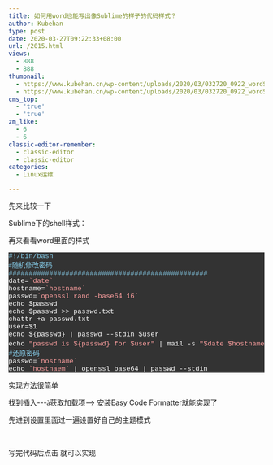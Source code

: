 ```yaml
---
title: 如何用word也能写出像Sublime的样子的代码样式？
author: Kubehan
type: post
date: 2020-03-27T09:22:33+08:00
url: /2015.html
views:
  - 888
  - 888
thumbnail:
  - https://www.kubehan.cn/wp-content/uploads/2020/03/032720_0922_wordSub1.png
  - https://www.kubehan.cn/wp-content/uploads/2020/03/032720_0922_wordSub1.png
cms_top:
  - 'true'
  - 'true'
zm_like:
  - 6
  - 6
classic-editor-remember:
  - classic-editor
  - classic-editor
categories:
  - Linux运维

---
```

先来比较一下

Sublime下的shell样式：  
<img decoding="async" src="https://www.kubehan.cn/wp-content/uploads/2020/03/032720_0922_wordSub1.png" alt="" /> 

再来看看word里面的样式

<pre style="background: #333333; text-align: left;"><span style="color: skyblue; font-family: Courier New; font-size: 10pt;">#!/bin/bash</span>
<span style="color: skyblue; font-size: 10pt;"><span style="font-family: 等线;">#随机修改密码</span></span>
<span style="color: skyblue; font-family: Courier New; font-size: 10pt;">#################################################    </span>
<span style="color: white; font-family: Courier New; font-size: 10pt;">date=<span style="color: #ffa0a0;">`date`</span></span>
<span style="color: white; font-family: Courier New; font-size: 10pt;">hostname=<span style="color: #ffa0a0;">`hostname`</span></span>
<span style="color: white; font-family: Courier New; font-size: 10pt;">passwd=<span style="color: #ffa0a0;">`openssl rand -base64 16`</span></span>
<span style="color: white; font-family: Courier New; font-size: 10pt;">echo $passwd</span>
<span style="color: white; font-family: Courier New; font-size: 10pt;">echo $passwd &gt;&gt; passwd.txt</span>
<span style="color: white; font-family: Courier New; font-size: 10pt;">chattr +a passwd.txt</span>
<span style="color: white; font-family: Courier New; font-size: 10pt;">user=$1</span>
<span style="color: white; font-family: Courier New; font-size: 10pt;">echo ${passwd} | passwd --stdin $user</span>
<span style="color: white; font-size: 10pt;"><span style="font-family: Courier New;">echo <span style="color: #ffa0a0;">"passwd is ${passwd} for $user"<span style="color: white;"> | mail -s <span style="color: #ffa0a0;">"$date $hostname </span></span></span></span><span style="font-family: 等线;">密码修改通知</span><span style="color: #ffa0a0; font-family: Courier New;"> "<span style="color: white;"> han@163.com</span></span></span>
<span style="color: skyblue; font-size: 10pt;"><span style="font-family: Courier New;">#</span><span style="font-family: 等线;">还原密码</span></span>
<span style="color: white; font-family: Courier New; font-size: 10pt;">passwd=<span style="color: #ffa0a0;">`hostname`
</span></span><span style="color: white; font-family: Courier New; font-size: 10pt;">echo <span style="color: #ffa0a0;">`hostnaem`<span style="color: white;"> | openssl base64 | passwd --stdin
</span></span></span></pre>

实现方法很简单

找到插入\---<span style="font-family: Wingdings;">à</span>获取加载项—-> 安装Easy Code Formatter就能实现了

先进到设置里面过一遍设置好自己的主题模式

<img decoding="async" src="https://www.kubehan.cn/wp-content/uploads/2020/03/032720_0922_wordSub2.png" alt="" /> 

<img decoding="async" src="https://www.kubehan.cn/wp-content/uploads/2020/03/032720_0922_wordSub3.png" alt="" /> 

<img decoding="async" src="https://www.kubehan.cn/wp-content/uploads/2020/03/032720_0922_wordSub4.png" alt="" /> 

写完代码后点击<img decoding="async" src="https://www.kubehan.cn/wp-content/uploads/2020/03/032720_0922_wordSub5.png" alt="" /> 就可以实现